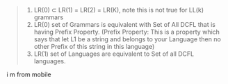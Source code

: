 
> 1. LR(0) ⊂ LR(1) = LR(2) = LR(K), note this is not true for LL(k) grammars 
> 2. LR(0) set of Grammars is equivalent with Set of All DCFL that is having Prefix Property. (Prefix Property: This is a property which says that let L1 be a string and belongs to your Language then no other Prefix of this string in this language)
> 3. LR(1) set of Languages are equivalent to Set of all DCFL languages.

i m from mobile 